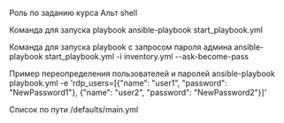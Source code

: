 Роль по заданию курса Альт shell

Команда для запуска playbook 
ansible-playbook start_playbook.yml

Команда для запуска playbook с  запросом пароля админа 
ansible-playbook start_playbook.yml -i inventory.yml --ask-become-pass

Пример переопределения пользователей и паролей
ansible-playbook playbook.yml -e 'rdp_users=[{"name": "user1", "password": "NewPassword1"}, {"name": "user2", "password": "NewPassword2"}]'


Список по пути /defaults/main.yml


